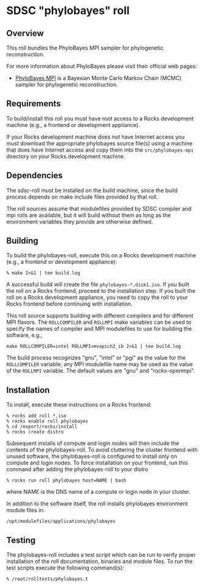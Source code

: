 # SDSC "phylobayes" roll

## Overview

This roll bundles the PhyloBayes MPI sampler for phylogenetic reconstruction.

For more information about PhyloBayes please visit their official web pages:

- <a href="http://www.phylobayes.org" target="_blank">PhyloBayes MPI</a> is a
Bayesian Monte Carlo Markov Chain (MCMC) sampler for phylogenetic reconstruction.


## Requirements

To build/install this roll you must have root access to a Rocks development
machine (e.g., a frontend or development appliance).

If your Rocks development machine does *not* have Internet access you must
download the appropriate phylobayes source file(s) using a machine that does
have Internet access and copy them into the `src/phylobayes-mpi` directory on
your Rocks development machine.


## Dependencies

The sdsc-roll must be installed on the build machine, since the build process
depends on make include files provided by that roll.

The roll sources assume that modulefiles provided by SDSC compiler and mpi
rolls are available, but it will build without them as long as the environment
variables they provide are otherwise defined.


## Building

To build the phylobayes-roll, execute this on a Rocks development
machine (e.g., a frontend or development appliance):

```shell
% make 2>&1 | tee build.log
```

A successful build will create the file `phylobayes-*.disk1.iso`.  If you built the
roll on a Rocks frontend, proceed to the installation step. If you built the
roll on a Rocks development appliance, you need to copy the roll to your Rocks
frontend before continuing with installation.

This roll source supports building with different compilers and for different
MPI flavors.  The `ROLLCOMPILER` and `ROLLMPI` make variables can be used to
specify the names of compiler and MPI modulefiles to use for building the
software, e.g.,

```shell
make ROLLCOMPILER=intel ROLLMPI=mvapich2_ib 2>&1 | tee build.log
```

The build process recognizes "gnu", "intel" or "pgi" as the value for the
`ROLLCOMPILER` variable; any MPI modulefile name may be used as the value of
the `ROLLMPI` variable.  The default values are "gnu" and "rocks-openmpi".


## Installation

To install, execute these instructions on a Rocks frontend:

```shell
% rocks add roll *.iso
% rocks enable roll phylobayes
% cd /export/rocks/install
% rocks create distro
```

Subsequent installs of compute and login nodes will then include the contents
of the phylobayes-roll.  To avoid cluttering the cluster frontend with unused
software, the phylobayes-roll is configured to install only on compute and
login nodes. To force installation on your frontend, run this command after
adding the phylobayes-roll to your distro

```shell
% rocks run roll phylobayes host=NAME | bash
```

where NAME is the DNS name of a compute or login node in your cluster.

In addition to the software itself, the roll installs phylobayes environment
module files in:

```shell
/opt/modulefiles/applications/phylobayes
```


## Testing

The phylobayes-roll includes a test script which can be run to verify proper
installation of the roll documentation, binaries and module files. To
run the test scripts execute the following command(s):

```shell
% /root/rolltests/phylobayes.t 
```
